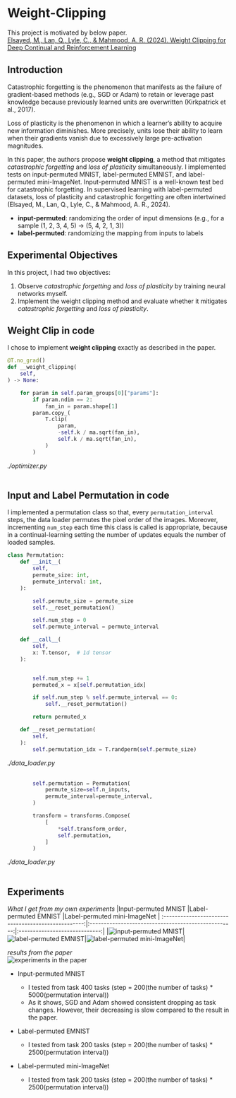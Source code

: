# Weight-Clipping

This project is motivated by below paper.<br>
[Elsayed, M., Lan, Q., Lyle, C., & Mahmood, A. R. (2024). Weight Clipping for Deep Continual and Reinforcement Learning](https://arxiv.org/abs/2407.01704)

## Introduction

Catastrophic forgetting is the phenomenon that manifests as the failure of gradient-based methods (e.g., SGD or Adam) to retain or leverage past knowledge because previously learned units are overwritten (Kirkpatrick et al., 2017).

Loss of plasticity is the phenomenon in which a learner’s ability to acquire new information diminishes. More precisely, units lose their ability to learn when their gradients vanish due to excessively large pre-activation magnitudes.

In this paper, the authors propose **weight clipping**, a method that mitigates *catastrophic forgetting* and *loss of plasticity* simultaneously. I implemented tests on input-permuted MNIST, label-permuted EMNIST, and label-permuted mini-ImageNet. Input-permuted MNIST is a well-known test bed for catastrophic forgetting. In supervised learning with label-permuted datasets, loss of plasticity and catastrophic forgetting are often intertwined (Elsayed, M., Lan, Q., Lyle, C., & Mahmood, A. R., 2024).

- **input-permuted**: randomizing the order of input dimensions (e.g., for a sample (1, 2, 3, 4, 5) → (5, 4, 2, 1, 3))
- **label-permuted**: randomizing the mapping from inputs to labels

## Experimental Objectives

In this project, I had two objectives:

1. Observe *catastrophic forgetting* and *loss of plasticity* by training neural networks myself.
2. Implement the weight clipping method and evaluate whether it mitigates *catastrophic forgetting* and *loss of plasticity*.

## Weight Clip in code

I chose to implement **weight clipping** exactly as described in the paper.

```python
@T.no_grad()
def __weight_clipping(
    self,
) -> None:

    for param in self.param_groups[0]["params"]:
        if param.ndim == 2:
            fan_in = param.shape[1]
        param.copy_(
            T.clip(
                param,
                -self.k / ma.sqrt(fan_in),
                self.k / ma.sqrt(fan_in),
            )
        )
```
*./optimizer.py*<br><br>

## Input and Label Permutation in code

I implemented a permutation class so that, every `permutation_interval` steps, the data loader permutes the pixel order of the images. Moreover, incrementing `num_step` each time this class is called is appropriate, because in a continual-learning setting the number of updates equals the number of loaded samples.

```python
class Permutation:
    def __init__(
        self,
        permute_size: int,
        permute_interval: int,
    ):

        self.permute_size = permute_size
        self.__reset_permutation()

        self.num_step = 0
        self.permute_interval = permute_interval

    def __call__(
        self,
        x: T.tensor,  # 1d tensor
    ):


        self.num_step += 1
        permuted_x = x[self.permutation_idx]

        if self.num_step % self.permute_interval == 0:
            self.__reset_permutation()

        return permuted_x

    def __reset_permutation(
        self,
    ):
        self.permutation_idx = T.randperm(self.permute_size)
```
*./data_loader.py*<br><br>

```python
        self.permutation = Permutation(
            permute_size=self.n_inputs,
            permute_interval=permute_interval,
        )

        transform = transforms.Compose(
            [
                *self.transform_order,
                self.permutation,
            ]
        )
```
*./data_loader.py*<br><br>

## Experiments

*What I get from my own experiments*
|Input-permuted MNIST                               |Label-permuted EMNIST                                |Label-permuted mini-ImageNet   |
:--------------------------------------------------:|:---------------------------------------------------:|:-----------------------------:|
|![input-permuted MNIST](./IP-MNIST_experiments.png)|![label-permuted EMNIST](./LP-EMNIST_experiments.png)|![label-permuted mini-ImageNet](./LP-MINI-IMAGENET_experiments.png)|

*results from the paper*<br>
![experiments in the paper](./papers_experiments.png)

* Input-permuted MNIST
    * I tested from task 400 tasks (step = 200(the number of tasks) * 5000(permutation interval))
    * As it shows, SGD and Adam showed consistent dropping as task changes. However, their decreasing is slow compared to the result in the paper.

* Label-permuted EMNIST
    * I tested from task 200 tasks (step = 200(the number of tasks) * 2500(permutation interval))

* Label-permuted mini-ImageNet
    * I tested from task 200 tasks (step = 200(the number of tasks) * 2500(permutation interval))
